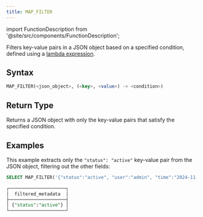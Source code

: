 ```yaml
---
title: MAP_FILTER
---
```

import FunctionDescription from '@site/src/components/FunctionDescription';

<FunctionDescription description="Introduced or updated: v1.2.762"/>

Filters key-value pairs in a JSON object based on a specified condition, defined using a [lambda expression](../../../00-sql-reference/42-lambda-expressions.md).

## Syntax

```sql
MAP_FILTER(<json_object>, (<key>, <value>) -> <condition>)
```

## Return Type

Returns a JSON object with only the key-value pairs that satisfy the specified condition.

## Examples

This example extracts only the `"status": "active"` key-value pair from the JSON object, filtering out the other fields:

```sql
SELECT MAP_FILTER('{"status":"active", "user":"admin", "time":"2024-11-01"}'::VARIANT, (k, v) -> k = 'status') AS filtered_metadata;

┌─────────────────────┐
│  filtered_metadata  │
├─────────────────────┤
│ {"status":"active"} │
└─────────────────────┘
```